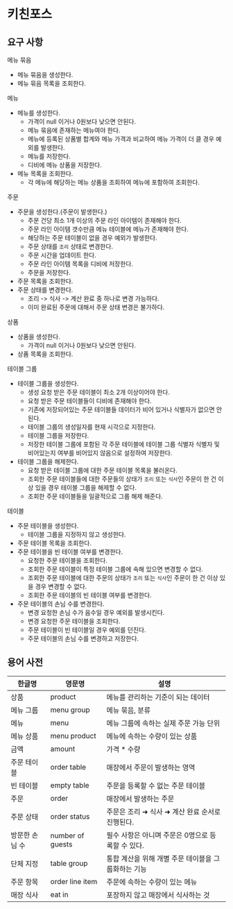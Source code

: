 # 키친포스

## 요구 사항

메뉴 묶음

- 메뉴 묶음을 생성한다.
- 메뉴 묶음 목록을 조회한다.

메뉴

- 메뉴를 생성한다.
  - 가격이 null 이거나 0원보다 낮으면 안된다.
  - 메뉴 묶음에 존재하는 메뉴여야 한다.
  - 메뉴에 등록된 상품별 합계와 메뉴 가격과 비교하여 메뉴 가격이 더 클 경우 예외를 발생한다.
  - 메뉴를 저장한다.
  - 디비에 메뉴 상품을 저장한다.
- 메뉴 목록을 조회한다.
  - 각 메뉴에 해당하는 메뉴 상품을 조회하여 메뉴에 포함하여 조회한다.

주문

- 주문을 생성한다.(주문이 발생한다.)
  - 주문 건당 최소 1개 이상의 주문 라인 아이템이 존재해야 한다.
  - 주문 라인 아이템 갯수만큼 메뉴 테이블에 메뉴가 존재해야 한다.
  - 해당하는 주문 테이블이 없을 경우 예외가 발생한다.
  - 주문 상태를 `조리` 상태로 변경한다.
  - 주문 시간을 업데이트 한다.
  - 주문 라인 아이템 목록을 디비에 저장한다.
  - 주문을 저장한다.
- 주문 목록을 조회한다.
- 주문 상태를 변경한다.
  - 조리 -> 식사 -> 계산 완료 중 하나로 변경 가능하다.
  - 이미 완료된 주문에 대해서 주문 상태 변경은 불가하다.

상품

- 상품을 생성한다.
  - 가격이 null 이거나 0원보다 낮으면 안된다.
- 상품 목록을 조회한다.

테이블 그룹

- 테이블 그룹을 생성한다.
  - 생성 요청 받은 주문 테이블이 최소 2개 이상이어야 한다.
  - 요청 받은 주문 테이블들이 디비에 존재해야 한다.
  - 기존에 저장되어있는 주문 테이블들 데이터가 비어 있거나 식별자가 없으면 안된다.
  - 테이블 그룹의 생성일자를 현재 시각으로 지정한다.
  - 테이블 그룹을 저장한다.
  - 저장한 테이블 그룹에 포함된 각 주문 테이블에 테이블 그룹 식별자 식별자 및 비어있는지 여부를 비어있지 않음으로 설정하여 저장한다.
- 테이블 그룹을 해제한다.
  - 요청 받은 테이블 그룹에 대한 주문 테이블 목록을 불러온다.
  - 조회한 주문 테이블들에 대한 주문들의 상태가 `조리` 또는 `식사`인 주문이 한 건 이상 있을 경우 테이블 그룹을 해제할 수 없다.
  - 조회한 주문 테이블들을 일괄적으로 그룹 해제 해준다.

테이블

- 주문 테이블을 생성한다.
  - 테이블 그룹을 지정하지 않고 생성한다.
- 주문 테이블 목록을 조회한다.
- 주문 테이블을 빈 테이블 여부를 변경한다.
  - 요청한 주문 테이블을 조회한다.
  - 조회한 주문 테이블이 특정 테이블 그룹에 속해 있으면 변경할 수 없다.
  - 조회한 주문 테이블에 대한 주문의 상태가 `조리` 또는 `식사`인 주문이 한 건 이상 있을 경우 변경할 수 없다.
  - 조회한 주문 테이블의 빈 테이블 여부를 변경한다.
- 주문 테이블의 손님 수를 변경한다.
  - 변경 요청한 손님 수가 음수일 경우 예외를 발생시킨다.
  - 변경 요청한 주문 테이블을 조회한다.
  - 주문 테이블이 빈 테이블일 경우 예외를 던진다.
  - 주문 테이블의 손님 수를 변경하고 저장한다.

## 용어 사전

| 한글명 | 영문명 | 설명 |
| --- | --- | --- |
| 상품 | product | 메뉴를 관리하는 기준이 되는 데이터 |
| 메뉴 그룹 | menu group | 메뉴 묶음, 분류 |
| 메뉴 | menu | 메뉴 그룹에 속하는 실제 주문 가능 단위 |
| 메뉴 상품 | menu product | 메뉴에 속하는 수량이 있는 상품 |
| 금액 | amount | 가격 * 수량 |
| 주문 테이블 | order table | 매장에서 주문이 발생하는 영역 |
| 빈 테이블 | empty table | 주문을 등록할 수 없는 주문 테이블 |
| 주문 | order | 매장에서 발생하는 주문 |
| 주문 상태 | order status | 주문은 조리 ➜ 식사 ➜ 계산 완료 순서로 진행된다. |
| 방문한 손님 수 | number of guests | 필수 사항은 아니며 주문은 0명으로 등록할 수 있다. |
| 단체 지정 | table group | 통합 계산을 위해 개별 주문 테이블을 그룹화하는 기능 |
| 주문 항목 | order line item | 주문에 속하는 수량이 있는 메뉴 |
| 매장 식사 | eat in | 포장하지 않고 매장에서 식사하는 것 |
